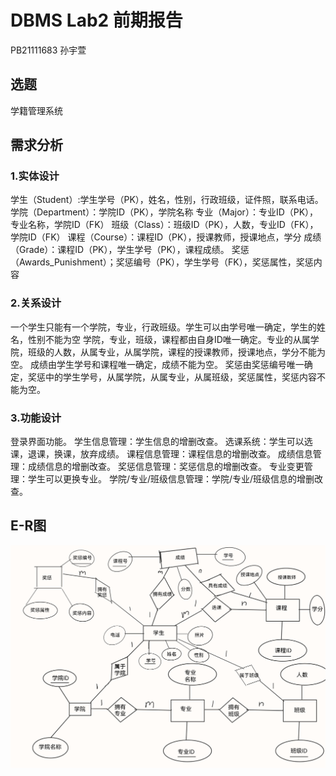 # DBMS Lab2 前期报告

PB21111683 孙宇萱

## 选题
学籍管理系统

## 需求分析
### 1.实体设计
学生（Student）:学生学号（PK），姓名，性别，行政班级，证件照，联系电话。
学院（Department）：学院ID（PK），学院名称
专业（Major）：专业ID（PK），专业名称，学院ID（FK）
班级（Class）：班级ID（PK），人数，专业ID（FK），学院ID（FK）
课程（Course）：课程ID（PK），授课教师，授课地点，学分
成绩（Grade）：课程ID（PK），学生学号（PK），课程成绩。
奖惩（Awards_Punishment）；奖惩编号（PK），学生学号（FK），奖惩属性，奖惩内容

### 2.关系设计
一个学生只能有一个学院，专业，行政班级。学生可以由学号唯一确定，学生的姓名，性别不能为空
学院，专业，班级，课程都由自身ID唯一确定。专业的从属学院，班级的人数，从属专业，从属学院，课程的授课教师，授课地点，学分不能为空。
成绩由学生学号和课程唯一确定，成绩不能为空。
奖惩由奖惩编号唯一确定，奖惩中的学生学号，从属学院，从属专业，从属班级，奖惩属性，奖惩内容不能为空。

### 3.功能设计
登录界面功能。
学生信息管理：学生信息的增删改查。
选课系统：学生可以选课，退课，换课，放弃成绩。
课程信息管理：课程信息的增删改查。
成绩信息管理：成绩信息的增删改查。
奖惩信息管理：奖惩信息的增删改查。
专业变更管理：学生可以更换专业。
学院/专业/班级信息管理：学院/专业/班级信息的增删改查。

## E-R图
![alt text](E-R.png)

